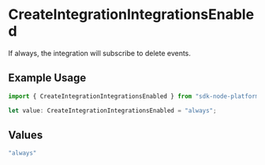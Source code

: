 # CreateIntegrationIntegrationsEnabled

If always, the integration will subscribe to delete events.

## Example Usage

```typescript
import { CreateIntegrationIntegrationsEnabled } from "sdk-node-platform/models/operations";

let value: CreateIntegrationIntegrationsEnabled = "always";
```

## Values

```typescript
"always"
```